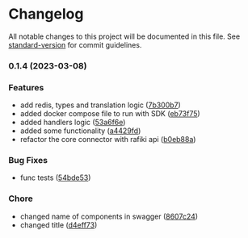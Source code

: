 # Changelog

All notable changes to this project will be documented in this file. See [standard-version](https://github.com/conventional-changelog/standard-version) for commit guidelines.

### 0.1.4 (2023-03-08)


### Features

* add redis, types and translation logic ([7b300b7](https://github.com/mojaloop/sdk-core-connector-rafiki-api-svc/commit/7b300b7ee2ac74e37cf9d1e0f9a57438b136068d))
* added docker compose file to run with SDK ([eb73f75](https://github.com/mojaloop/sdk-core-connector-rafiki-api-svc/commit/eb73f7547ee810e2f2822d4e4d51fb0d3995af1c))
* added handlers logic ([53a6f6e](https://github.com/mojaloop/sdk-core-connector-rafiki-api-svc/commit/53a6f6e816c5ca7895f93c777313298c46506e30))
* added some functionality ([a4429fd](https://github.com/mojaloop/sdk-core-connector-rafiki-api-svc/commit/a4429fdcadadb507f874b8348136d1fa61e3312e))
* refactor the core connector with rafiki api ([b0eb88a](https://github.com/mojaloop/sdk-core-connector-rafiki-api-svc/commit/b0eb88a746068e8ab9d4f10645f3c9a53f2845d7))


### Bug Fixes

* func tests ([54bde53](https://github.com/mojaloop/sdk-core-connector-rafiki-api-svc/commit/54bde5332db1191f29e1d6382eaa1c8c52d50080))


### Chore

* changed name of components in swagger ([8607c24](https://github.com/mojaloop/sdk-core-connector-rafiki-api-svc/commit/8607c24a3563ca367ea1e67eb3f812341241b26c))
* changed title ([d4eff73](https://github.com/mojaloop/sdk-core-connector-rafiki-api-svc/commit/d4eff73a018fc9fca79f0fd70686bde947a1de00))
